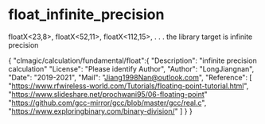 # float_infinite_precision
floatX&lt;23,8>, floatX&lt;52,11>, floatX&lt;112,15>,  . . . the library target is  infinite precision

{ "clmagic/calculation/fundamental/float":{
  "Description": "infinite precision calculation"
  "License": "Please identify Author",
  "Author": "LongJiangnan",
  "Date": "2019-2021",
  "Mail": "Jiang1998Nan@outlook.com",
  "Reference": [
    "https://www.rfwireless-world.com/Tutorials/floating-point-tutorial.html",
    "https://www.slideshare.net/prochwani95/06-floating-point"
    "https://github.com/gcc-mirror/gcc/blob/master/gcc/real.c",
    "https://www.exploringbinary.com/binary-division/"
  ]
} }
